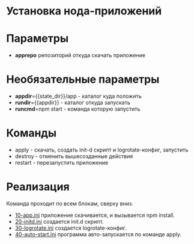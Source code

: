 # Установка нода-приложений

# Параметры

 * **apprepo** репозиторий откуда скачать приложение

# Необязательные параметры
 * **appdir**={{state_dir}}/app -  каталог куда положить
 * **rundir**={{appdir}} - каталог откуда запускать
 * **runcmd**=npm start - команда которую запустить

# Команды
 * apply - скачать, создать init-d скрипт и logrotate-конфиг, запустить
 * destroy - отменить вышесозданные действия
 * restart - перезапустить приложение

# Реализация
Команда проходит по всем блокам, сверху вниз.
* [10-app.ini](10-app.ini) приложение скачивается, и вызывается npm install.
* [20-initd.ini](20-initd.ini) создается init.d скрипт.
* [30-logrotate.ini](30-logrotate.ini) создается logrotate-конфиг.
* [40-auto-start.ini](40-auto-start.ini) программа авто-запускается по команде apply.
